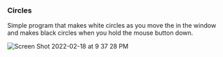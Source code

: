 ### Circles

Simple program that makes white circles as you move the in the window and makes black circles when you hold the mouse button down.

![Screen Shot 2022-02-18 at 9 37 28 PM](https://user-images.githubusercontent.com/74201038/154782844-ec935577-3c01-4762-b41e-10988edbbac8.png)
